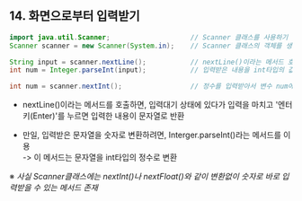 ## 14. 화면으로부터 입력받기

```java
import java.util.Scanner;                    // Scanner 클래스를 사용하기 위해 추가
Scanner scanner = new Scanner(System.in);    // Scanner 클래스의 객체를 생성

String input = scanner.nextLine();           // nextLine()이라는 메서드 호출, 입력받은 내용을 input에 저장
int num = Integer.parseInt(input);           // 입력받은 내용을 int타입의 값으로 변환

int num = scanner.nextInt();                 // 정수를 입력받아서 변수 num에 저장
```

* nextLine()이라는 메서드를 호출하면, 입력대기 상태에 있다가 입력을 마치고 '엔터키(Enter)'를 누르면 입력한 내용이 문자열로 반환

* 만일, 입력받은 문자열을 숫자로 변환하려면, Interger.parseInt()라는 메서드를 이용  
  -> 이 메서드는 문자열을 int타입의 정수로 변환

※ *사실 Scanner클래스에는 nextInt()나 nextFloat()와 같이 변환없이 숫자로 바로 입력받을 수 있는 메서드 존재*


